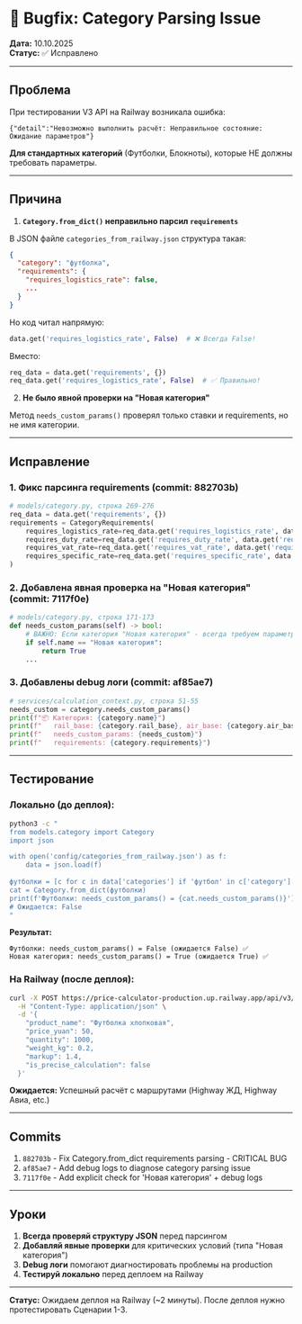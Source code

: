 # 🐛 Bugfix: Category Parsing Issue

**Дата:** 10.10.2025  
**Статус:** ✅ Исправлено

---

## Проблема

При тестировании V3 API на Railway возникала ошибка:
```
{"detail":"Невозможно выполнить расчёт: Неправильное состояние: Ожидание параметров"}
```

**Для стандартных категорий** (Футболки, Блокноты), которые НЕ должны требовать параметры.

---

## Причина

1. **`Category.from_dict()` неправильно парсил `requirements`**

В JSON файле `categories_from_railway.json` структура такая:
```json
{
  "category": "футболка",
  "requirements": {
    "requires_logistics_rate": false,
    ...
  }
}
```

Но код читал напрямую:
```python
data.get('requires_logistics_rate', False)  # ❌ Всегда False!
```

Вместо:
```python
req_data = data.get('requirements', {})
req_data.get('requires_logistics_rate', False)  # ✅ Правильно!
```

2. **Не было явной проверки на "Новая категория"**

Метод `needs_custom_params()` проверял только ставки и requirements, но не имя категории.

---

## Исправление

### 1. Фикс парсинга requirements (commit: 882703b)

```python
# models/category.py, строка 269-276
req_data = data.get('requirements', {})
requirements = CategoryRequirements(
    requires_logistics_rate=req_data.get('requires_logistics_rate', data.get('requires_logistics_rate', False)),
    requires_duty_rate=req_data.get('requires_duty_rate', data.get('requires_duty_rate', False)),
    requires_vat_rate=req_data.get('requires_vat_rate', data.get('requires_vat_rate', False)),
    requires_specific_rate=req_data.get('requires_specific_rate', data.get('requires_specific_rate', False))
)
```

### 2. Добавлена явная проверка на "Новая категория" (commit: 7117f0e)

```python
# models/category.py, строка 171-173
def needs_custom_params(self) -> bool:
    # ВАЖНО: Если категория "Новая категория" - всегда требуем параметры
    if self.name == "Новая категория":
        return True
    ...
```

### 3. Добавлены debug логи (commit: af85ae7)

```python
# services/calculation_context.py, строка 51-55
needs_custom = category.needs_custom_params()
print(f"📦 Категория: {category.name}")
print(f"   rail_base: {category.rail_base}, air_base: {category.air_base}")
print(f"   needs_custom_params: {needs_custom}")
print(f"   requirements: {category.requirements}")
```

---

## Тестирование

### Локально (до деплоя):
```bash
python3 -c "
from models.category import Category
import json

with open('config/categories_from_railway.json') as f:
    data = json.load(f)
    
футболки = [c for c in data['categories'] if 'футбол' in c['category'].lower()][0]
cat = Category.from_dict(футболки)
print(f'Футболки: needs_custom_params() = {cat.needs_custom_params()}')
# Ожидается: False
"
```

**Результат:**
```
Футболки: needs_custom_params() = False (ожидается False) ✅
Новая категория: needs_custom_params() = True (ожидается True) ✅
```

### На Railway (после деплоя):
```bash
curl -X POST https://price-calculator-production.up.railway.app/api/v3/calculate/execute \
  -H "Content-Type: application/json" \
  -d '{
    "product_name": "Футболка хлопковая",
    "price_yuan": 50,
    "quantity": 1000,
    "weight_kg": 0.2,
    "markup": 1.4,
    "is_precise_calculation": false
  }'
```

**Ожидается:** Успешный расчёт с маршрутами (Highway ЖД, Highway Авиа, etc.)

---

## Commits

1. `882703b` - Fix Category.from_dict requirements parsing - CRITICAL BUG
2. `af85ae7` - Add debug logs to diagnose category parsing issue
3. `7117f0e` - Add explicit check for 'Новая категория' + debug logs

---

## Уроки

1. **Всегда проверяй структуру JSON** перед парсингом
2. **Добавляй явные проверки** для критических условий (типа "Новая категория")
3. **Debug логи** помогают диагностировать проблемы на production
4. **Тестируй локально** перед деплоем на Railway

---

**Статус:** Ожидаем деплоя на Railway (~2 минуты). После деплоя нужно протестировать Сценарии 1-3.





